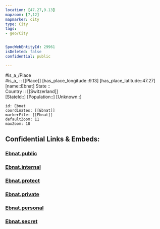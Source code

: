 ```yaml
---
location: [47.27,9.13] 
mapzoom: [7,12] 
mapmarker: city 
type: City
tags:
- geo/City


SpocWebEntityId: 29961
isDeleted: false
confidential: public

---
```

#is_a_/Place  
#is_a_ :: [[Place]] 
[has_place_longitude::9.13] 
[has_place_latitude::47.27] 
[name::Ebnat] 
State ::  
Country :: [[Switzerland]]  
[StateId::] 
[Population::] 
[Unknown::] 


```leaflet
id: Ebnat
coordinates: [[Ebnat]] 
markerFile: [[Ebnat]] 
defaultZoom: 11 
maxZoom: 18
```


## Confidential Links & Embeds: 

### [Ebnat.public](/_public/\Earth\Continent\Europe\Europe~Central\Switzerland\Switzerland~Cantons\St.Gallen,Canton\CityEbnat.public.md) 

### [Ebnat.internal](/_internal/\Earth\Continent\Europe\Europe~Central\Switzerland\Switzerland~Cantons\St.Gallen,Canton\CityEbnat.internal.md) 

### [Ebnat.protect](/_protect/\Earth\Continent\Europe\Europe~Central\Switzerland\Switzerland~Cantons\St.Gallen,Canton\CityEbnat.protect.md) 

### [Ebnat.private](/_private/\Earth\Continent\Europe\Europe~Central\Switzerland\Switzerland~Cantons\St.Gallen,Canton\CityEbnat.private.md) 

### [Ebnat.personal](/_personal/\Earth\Continent\Europe\Europe~Central\Switzerland\Switzerland~Cantons\St.Gallen,Canton\CityEbnat.personal.md) 

### [Ebnat.secret](/_secret/\Earth\Continent\Europe\Europe~Central\Switzerland\Switzerland~Cantons\St.Gallen,Canton\CityEbnat.secret.md)

